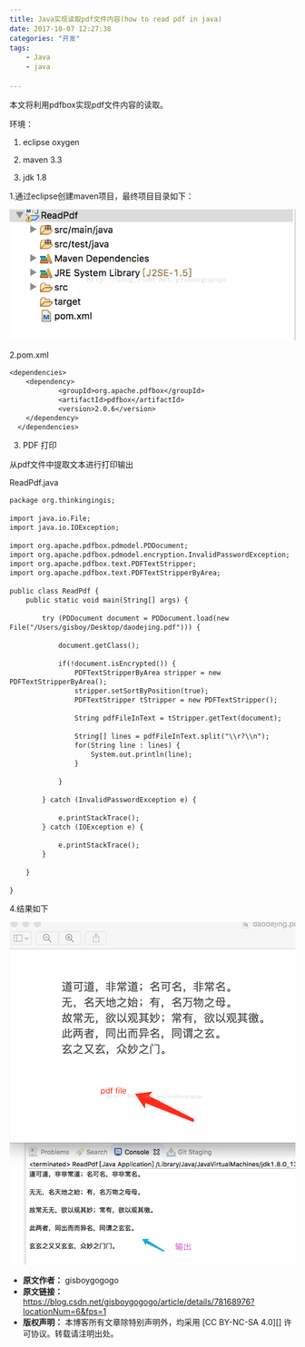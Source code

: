 ```yaml
---
title: Java实现读取pdf文件内容(how to read pdf in java)
date: 2017-10-07 12:27:38
categories: "开发"
tags:
	- Java
	- java

---
```


本文将利用pdfbox实现pdf文件内容的读取。

环境：

1. eclipse oxygen

2. maven 3.3

3. jdk 1.8

1.通过eclipse创建maven项目，最终项目目录如下：

![YIE2-UR3M-ZJIE.jpg][]


2.pom.xml

``````````
<dependencies>
	<dependency>
	        <groupId>org.apache.pdfbox</groupId>
	        <artifactId>pdfbox</artifactId>
	        <version>2.0.6</version>
	</dependency>
  </dependencies>
``````````

3. PDF 打印

从pdf文件中提取文本进行打印输出

ReadPdf.java

``````````
package org.thinkingingis;

import java.io.File;
import java.io.IOException;

import org.apache.pdfbox.pdmodel.PDDocument;
import org.apache.pdfbox.pdmodel.encryption.InvalidPasswordException;
import org.apache.pdfbox.text.PDFTextStripper;
import org.apache.pdfbox.text.PDFTextStripperByArea;

public class ReadPdf {
	public static void main(String[] args) {
		
		try (PDDocument document = PDDocument.load(new File("/Users/gisboy/Desktop/daodejing.pdf"))) {
			
			document.getClass();
			
			if(!document.isEncrypted()) {
				PDFTextStripperByArea stripper = new PDFTextStripperByArea();
				stripper.setSortByPosition(true);
				PDFTextStripper tStripper = new PDFTextStripper();
				
				String pdfFileInText = tStripper.getText(document);
				
				String[] lines = pdfFileInText.split("\\r?\\n");
				for(String line : lines) {
					System.out.println(line);
				}
				
			}
			
		} catch (InvalidPasswordException e) {
			
			e.printStackTrace();
		} catch (IOException e) {
			
			e.printStackTrace();
		} 
		
	}

}
``````````

4.结果如下

![3IVR-N2EM-Q7NR.jpg][]







[YIE2-UR3M-ZJIE.jpg]: static/resources/crawler/YIE2-UR3M-ZJIE.jpg
[3IVR-N2EM-Q7NR.jpg]: static/resources/crawler/3IVR-N2EM-Q7NR.jpg
 *  **原文作者：** gisboygogogo
 *  **原文链接：** https://blog.csdn.net/gisboygogogo/article/details/78168976?locationNum=6&fps=1
 *  **版权声明：** 本博客所有文章除特别声明外，均采用 [CC BY-NC-SA 4.0][] 许可协议。转载请注明出处。
